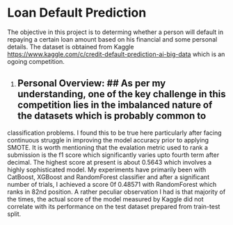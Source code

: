 # Loan Default Prediction
The objective in this project is to determing whether a person will default in repaying a certain loan amount based on his financial and some personal details. The dataset is obtained from Kaggle https://www.kaggle.com/c/credit-default-prediction-ai-big-data which is an ogoing competition. 

1. ## **Personal Overview**: ## As per my understanding, one of the key challenge in this competition lies in the imbalanced nature of the datasets which is probably common to
classification problems. I found this to be true here particularly after facing continuous struggle in improving the model accuracy prior to applying SMOTE. It is worth mentioning that the evalation metric used to rank a submission is the f1 score which significantly varies upto fourth term after decimal. The highest score at present is about 0.5643 which involves a highly sophisticated model. My experiments have primarily been with CatBoost, XGBoost and RandomForest classifier and after a significant number of trials, I achieved a score 0f 0.48571 with RandomForest which ranks in 82nd position. A rather peculiar observation I had is that majority of the times, the actual score of the model measured by Kaggle did not correlate with its performance on the test dataset prepared from train-test split. 


